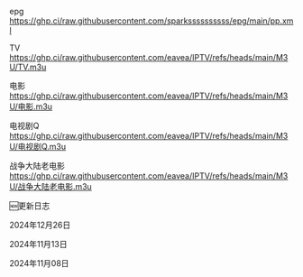 
epg https://ghp.ci/raw.githubusercontent.com/sparkssssssssss/epg/main/pp.xml

TV https://ghp.ci/raw.githubusercontent.com/eavea/IPTV/refs/heads/main/M3U/TV.m3u

电影 https://ghp.ci/raw.githubusercontent.com/eavea/IPTV/refs/heads/main/M3U/电影.m3u

电视剧Q https://ghp.ci/raw.githubusercontent.com/eavea/IPTV/refs/heads/main/M3U/电视剧Q.m3u

战争大陆老电影 https://ghp.ci/raw.githubusercontent.com/eavea/IPTV/refs/heads/main/M3U/战争大陆老电影.m3u


🆕更新日志

2024年12月26日

2024年11月13日

2024年11月08日
